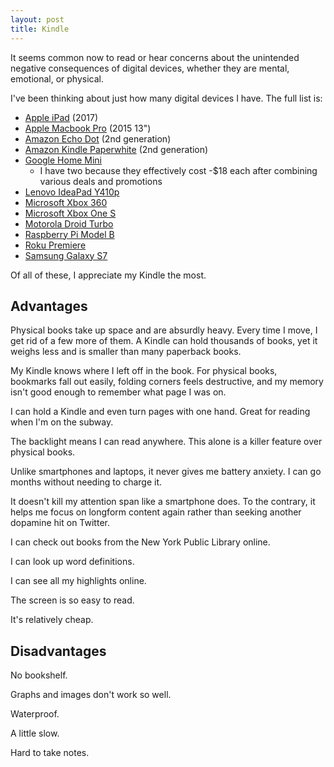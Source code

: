 ```yaml
---
layout: post
title: Kindle
---
```


It seems common now to read or hear concerns about the unintended negative
consequences of digital devices, whether they are mental, emotional, or physical.

I've been thinking about just how many digital devices I have. The full list is:
* [Apple iPad](https://en.wikipedia.org/wiki/IPad_(2017)) (2017)
* [Apple Macbook Pro](https://en.wikipedia.org/wiki/MacBook_Pro#Third_generation_(Retina)) (2015 13")
* [Amazon Echo Dot](https://en.wikipedia.org/wiki/Amazon_Echo#Echo_Dot) (2nd generation)
* [Amazon Kindle Paperwhite](https://en.wikipedia.org/wiki/Amazon_Kindle#Kindle_Paperwhite_(2nd_generation)) (2nd generation)
* [Google Home Mini](https://en.wikipedia.org/wiki/Google_Home#Home_Mini)
    * I have two because they effectively cost -$18 each after combining various deals and promotions
* [Lenovo IdeaPad Y410p](https://en.wikipedia.org/wiki/IdeaPad_Y_Series#Y410p)
* [Microsoft Xbox 360](https://en.wikipedia.org/wiki/Xbox_360)
* [Microsoft Xbox One S](https://en.wikipedia.org/wiki/Xbox_One#Xbox_One_S)
* [Motorola Droid Turbo](https://en.wikipedia.org/wiki/Droid_Turbo)
* [Raspberry Pi Model B](https://en.wikipedia.org/wiki/Raspberry_Pi#Model_B)
* [Roku Premiere](https://en.wikipedia.org/wiki/Roku#Fifth_generation)
* [Samsung Galaxy S7](https://en.wikipedia.org/wiki/Samsung_Galaxy_S7)

Of all of these, I appreciate my Kindle the most.

## Advantages

Physical books take up space and are absurdly heavy. Every time I move, I get
rid of a few more of them. A Kindle can hold thousands of books, yet it weighs
less and is smaller than many paperback books.

My Kindle knows where I left off in the book. For physical books, bookmarks
fall out easily, folding corners feels destructive, and my memory isn't good
enough to remember what page I was on.

I can hold a Kindle and even turn pages with one hand. Great for reading when
I'm on the subway.

The backlight means I can read anywhere. This alone is a killer feature over
physical books.

Unlike smartphones and laptops, it never gives me battery anxiety. I can go
months without needing to charge it.

It doesn't kill my attention span like a smartphone does. To the contrary, it
helps me focus on longform content again rather than seeking another dopamine
hit on Twitter.

I can check out books from the New York Public Library online.

I can look up word definitions.

I can see all my highlights online.

The screen is so easy to read.

It's relatively cheap.

## Disadvantages

No bookshelf.

Graphs and images don't work so well.

Waterproof.

A little slow.

Hard to take notes.
